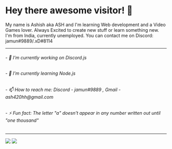 ### <h1>Hey there awesome visitor! 👋</h1>

 My name is Ashish aka ASH and I'm learning Web development and a Video Games lover. Always Excited to create new stuff or learn something new. I'm from India, currently unemployed. You can contact me on Discord: jamun#9889/.xD#8114
<hr>
<h6>- 🔭 I’m currently working on Discord.js</h6>
<h6>- 🌱 I’m currently learning Node.js</h6>
<h6>- 📫 How to reach me: Discord - jamun#9889 , Gmail - ash420hh@gmail.com</h6>
<h6>- ⚡ Fun fact: The letter "a" doesn't appear in any number written out until "one thousand"</h6>
<hr>
<img src='https://github-readme-stats.vercel.app/api?username=Ash-6576&&show_icons=true&title_color=ff63ea&icon_color=e34b4b&text_color=daf7dc&bg_color=2f2a52'>
<img src='https://camo.githubusercontent.com/ff43729160519f7e83ff476a1e6097a2ee8ab32af31ba375a80ef8e4b51afb29/68747470733a2f2f6769746875622d726561646d652d73746174732e76657263656c2e6170702f6170692f746f702d6c616e67732f3f757365726e616d653d616e7572616768617a7261267468656d653d73796e746877617665266c61796f75743d636f6d70616374266c616e67735f636f756e743d38'>
